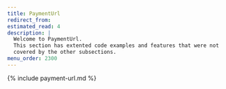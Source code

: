 ```yaml
---
title: PaymentUrl
redirect_from:
estimated_read: 4
description: |
  Welcome to PaymentUrl.
  This section has extented code examples and features that were not
  covered by the other subsections.
menu_order: 2300
---
```


{% include payment-url.md %}
